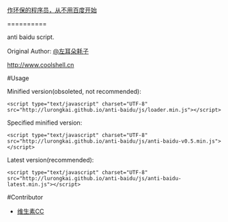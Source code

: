 [作环保的程序员，从不用百度开始](http://coolshell.cn/articles/9308.html)

==========

anti baidu script.

Original Author: [@左耳朵耗子](http://weibo.com/haoel)

http://www.coolshell.cn

#Usage

Minified version(obsoleted, not recommended):

	<script type="text/javascript" charset="UTF-8" src="http://lurongkai.github.io/anti-baidu/js/loader.min.js"></script>

Specified minified version:

	<script type="text/javascript" charset="UTF-8" src="http://lurongkai.github.io/anti-baidu/js/anti-baidu-v0.5.min.js"></script>

Latest version(recommended):

	<script type="text/javascript" charset="UTF-8" src="http://lurongkai.github.io/anti-baidu/js/anti-baidu-latest.min.js"></script>

#Contributor

* [维生素CC](http://weibo.com/fanweixiao)
